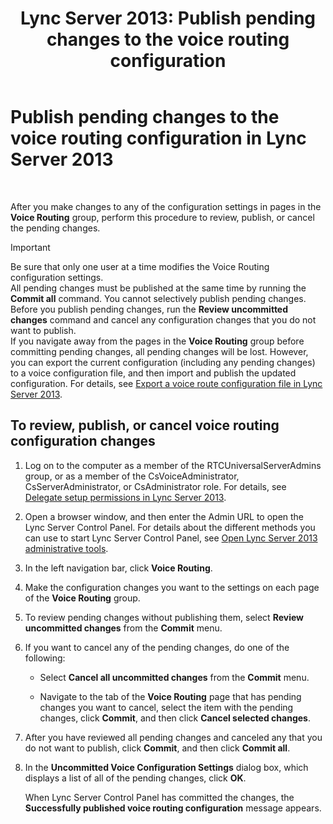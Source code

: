 ﻿---
title: 'Lync Server 2013: Publish pending changes to the voice routing configuration'
TOCTitle: Publish pending changes to the voice routing configuration
ms:assetid: ff941d0b-fb4b-47d2-b866-6d990ac66b81
ms:mtpsurl: https://technet.microsoft.com/en-us/library/Gg413088(v=OCS.15)
ms:contentKeyID: 48185974
ms.date: 07/23/2014
mtps_version: v=OCS.15
---

# Publish pending changes to the voice routing configuration in Lync Server 2013

 


After you make changes to any of the configuration settings in pages in the **Voice Routing** group, perform this procedure to review, publish, or cancel the pending changes.


> [!IMPORTANT]
> Be sure that only one user at a time modifies the Voice Routing configuration settings.<BR>All pending changes must be published at the same time by running the <STRONG>Commit all</STRONG> command. You cannot selectively publish pending changes. Before you publish pending changes, run the <STRONG>Review uncommitted changes</STRONG> command and cancel any configuration changes that you do not want to publish.<BR>If you navigate away from the pages in the <STRONG>Voice Routing</STRONG> group before committing pending changes, all pending changes will be lost. However, you can export the current configuration (including any pending changes) to a voice configuration file, and then import and publish the updated configuration. For details, see <A href="lync-server-2013-export-a-voice-route-configuration-file.md">Export a voice route configuration file in Lync Server 2013</A>.



## To review, publish, or cancel voice routing configuration changes

1.  Log on to the computer as a member of the RTCUniversalServerAdmins group, or as a member of the CsVoiceAdministrator, CsServerAdministrator, or CsAdministrator role. For details, see [Delegate setup permissions in Lync Server 2013](lync-server-2013-delegate-setup-permissions.md).

2.  Open a browser window, and then enter the Admin URL to open the Lync Server Control Panel. For details about the different methods you can use to start Lync Server Control Panel, see [Open Lync Server 2013 administrative tools](lync-server-2013-open-lync-server-administrative-tools.md).

3.  In the left navigation bar, click **Voice Routing**.

4.  Make the configuration changes you want to the settings on each page of the **Voice Routing** group.

5.  To review pending changes without publishing them, select **Review uncommitted changes** from the **Commit** menu.

6.  If you want to cancel any of the pending changes, do one of the following:
    
      - Select **Cancel all uncommitted changes** from the **Commit** menu.
    
      - Navigate to the tab of the **Voice Routing** page that has pending changes you want to cancel, select the item with the pending changes, click **Commit**, and then click **Cancel selected changes**.

7.  After you have reviewed all pending changes and canceled any that you do not want to publish, click **Commit**, and then click **Commit all**.

8.  In the **Uncommitted Voice Configuration Settings** dialog box, which displays a list of all of the pending changes, click **OK**.
    
    When Lync Server Control Panel has committed the changes, the **Successfully published voice routing configuration** message appears.


